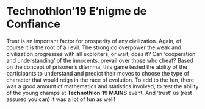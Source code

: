 <h1>Technothlon’19 E’nigme de Confiance</h1>

Trust is an important factor for prosperity of any civilization.  Again, of course it is the root of all evil.  The strong do overpower the weak and civilization progresses with all exploiters, or wait, does it? Can ‘cooperation and understanding’ of the innocents, prevail over those who cheat? Based on the concept of prisoner’s dilemma, this game tested the ability of the participants to understand and predict their moves to choose the type of character that would reign in the race of evolution. To add to the fun, there was a good amount of mathematics and statistics involved, to test the ability of the young champs at <b>Technothlon'19 MAINS</b> event. And ‘trust’ us (rest assured you can) it was a lot of fun as well!
